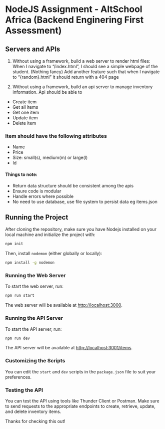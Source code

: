 # NodeJS Assignment - AltSchool Africa (Backend Enginering First Assessment)

## Servers and APIs

1. Without using a framework, build a web server to render html files:
When I navigate to “/index.html”, I should see a simple webpage of the student. (Nothing fancy)
Add another feature such that when I navigate to “{random}.html” it should return with a 404 page

2. Without using a framework, build an api server to manage inventory information. Api should be able to
- Create item
- Get all items
- Get one item
- Update item
- Delete item

### Item should have the following attributes
- Name
- Price
- Size: small(s), medium(m) or large(l)
- Id

#### Things to note:
- Return data structure should be consistent among the apis
- Ensure code is modular
- Handle errors where possible
- No need to use database, use file system to persist data eg items.json


## Running the Project

After cloning the repository, make sure you have Nodejs installed on your local machine and initialize the project with:

```bash
npm init
```

Then, install `nodemon` (either globally or locally):

```bash
npm install -g nodemon
```

### Running the Web Server

To start the web server, run:

```bash
npm run start
```

The web server will be available at [http://localhost:3000](http://localhost:3000).

### Running the API Server

To start the API server, run:

```bash
npm run dev
```

The API server will be available at [http://localhost:3001/items](http://localhost:3001/items).

### Customizing the Scripts

You can edit the `start` and `dev` scripts in the `package.json` file to suit your preferences.

### Testing the API

You can test the API using tools like Thunder Client or Postman. Make sure to send requests to the appropriate endpoints to create, retrieve, update, and delete inventory items.

Thanks for checking this out!

